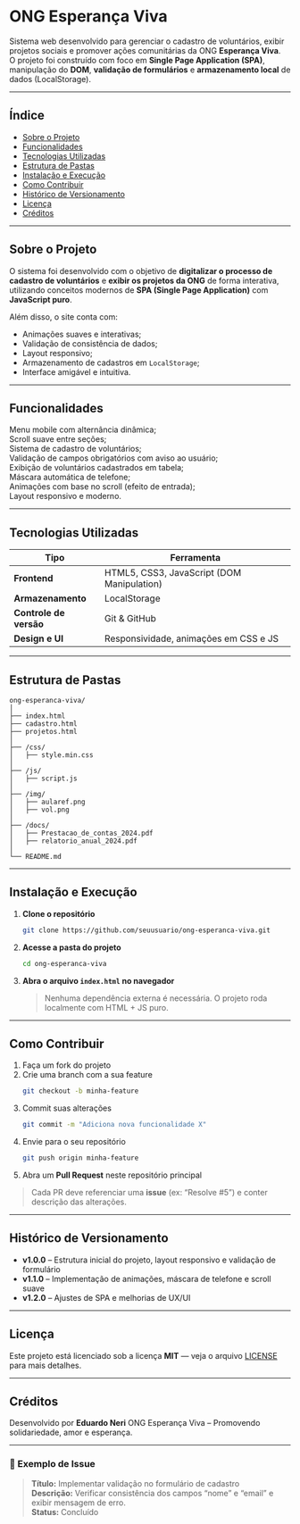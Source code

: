 #  ONG Esperança Viva

Sistema web desenvolvido para gerenciar o cadastro de voluntários, exibir projetos sociais e promover ações comunitárias da ONG **Esperança Viva**.  
O projeto foi construído com foco em **Single Page Application (SPA)**, manipulação do **DOM**, **validação de formulários** e **armazenamento local** de dados (LocalStorage).

---

##  Índice
- [Sobre o Projeto](#sobre-o-projeto)
- [Funcionalidades](#funcionalidades)
- [Tecnologias Utilizadas](#tecnologias-utilizadas)
- [Estrutura de Pastas](#estrutura-de-pastas)
- [Instalação e Execução](#instalação-e-execução)
- [Como Contribuir](#como-contribuir)
- [Histórico de Versionamento](#histórico-de-versionamento)
- [Licença](#licença)
- [Créditos](#créditos)

---

##  Sobre o Projeto

O sistema foi desenvolvido com o objetivo de **digitalizar o processo de cadastro de voluntários** e **exibir os projetos da ONG** de forma interativa, utilizando conceitos modernos de **SPA (Single Page Application)** com **JavaScript puro**.

Além disso, o site conta com:
- Animações suaves e interativas;
- Validação de consistência de dados;
- Layout responsivo;
- Armazenamento de cadastros em `LocalStorage`;
- Interface amigável e intuitiva.

---

##  Funcionalidades

 Menu mobile com alternância dinâmica;  
 Scroll suave entre seções;  
 Sistema de cadastro de voluntários;  
 Validação de campos obrigatórios com aviso ao usuário;  
 Exibição de voluntários cadastrados em tabela;  
 Máscara automática de telefone;  
 Animações com base no scroll (efeito de entrada);  
 Layout responsivo e moderno.

---

##  Tecnologias Utilizadas

| Tipo | Ferramenta |
|------|-------------|
| **Frontend** | HTML5, CSS3, JavaScript (DOM Manipulation) |
| **Armazenamento** | LocalStorage |
| **Controle de versão** | Git & GitHub |
| **Design e UI** | Responsividade, animações em CSS e JS |

---

##  Estrutura de Pastas

```
ong-esperanca-viva/
│
├── index.html
├── cadastro.html
├── projetos.html
│
├── /css/
│   ├── style.min.css 
│
├── /js/
│   ├── script.js
│
├── /img/
│   ├── aularef.png
│   ├── vol.png
│
├── /docs/
│   ├── Prestacao_de_contas_2024.pdf
│   ├── relatorio_anual_2024.pdf
│
└── README.md
```

---

##  Instalação e Execução

1. **Clone o repositório**
   ```bash
   git clone https://github.com/seuusuario/ong-esperanca-viva.git
   ```

2. **Acesse a pasta do projeto**
   ```bash
   cd ong-esperanca-viva
   ```

3. **Abra o arquivo `index.html` no navegador**
   > Nenhuma dependência externa é necessária. O projeto roda localmente com HTML + JS puro.

---

##  Como Contribuir

1. Faça um fork do projeto  
2. Crie uma branch com a sua feature  
   ```bash
   git checkout -b minha-feature
   ```
3. Commit suas alterações  
   ```bash
   git commit -m "Adiciona nova funcionalidade X"
   ```
4. Envie para o seu repositório  
   ```bash
   git push origin minha-feature
   ```
5. Abra um **Pull Request** neste repositório principal

> Cada PR deve referenciar uma **issue** (ex: “Resolve #5”) e conter descrição das alterações.

---

##  Histórico de Versionamento

- **v1.0.0** – Estrutura inicial do projeto, layout responsivo e validação de formulário  
- **v1.1.0** – Implementação de animações, máscara de telefone e scroll suave  
- **v1.2.0** – Ajustes de SPA e melhorias de UX/UI  

---

##  Licença

Este projeto está licenciado sob a licença **MIT** — veja o arquivo [LICENSE](LICENSE) para mais detalhes.

---

##  Créditos

Desenvolvido por **Eduardo Neri** ONG Esperança Viva – Promovendo solidariedade, amor e esperança.

---

### 📎 Exemplo de Issue
> **Título:** Implementar validação no formulário de cadastro  
> **Descrição:** Verificar consistência dos campos “nome” e “email” e exibir mensagem de erro.  
> **Status:** Concluído   
